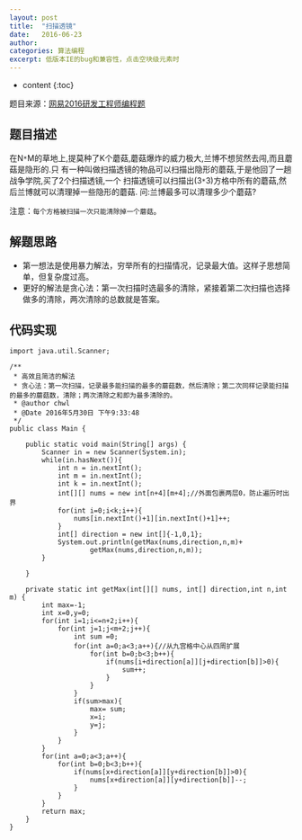 ```yaml
---
layout: post
title:  "扫描透镜"
date:   2016-06-23
author:  
categories: 算法编程
excerpt: 低版本IE的bug和兼容性，点击空块级元素时
---
```


* content
{:toc}

题目来源：[网易2016研发工程师编程题](http://www.nowcoder.com/profile/592799/test/3407319/36489#summary)

## 题目描述

在N`*`M的草地上,提莫种了K个蘑菇,蘑菇爆炸的威力极大,兰博不想贸然去闯,而且蘑菇是隐形的.只 有一种叫做扫描透镜的物品可以扫描出隐形的蘑菇,于是他回了一趟战争学院,买了2个扫描透镜,一个 扫描透镜可以扫描出(3`*`3)方格中所有的蘑菇,然后兰博就可以清理掉一些隐形的蘑菇. 问:兰博最多可以清理多少个蘑菇?

注意：`每个方格被扫描一次只能清除掉一个蘑菇`。

## 解题思路

- 第一想法是使用暴力解法，穷举所有的扫描情况，记录最大值。这样子思想简单，但复杂度过高。
- 更好的解法是贪心法：第一次扫描时选最多的清除，紧接着第二次扫描也选择做多的清除，两次清除的总数就是答案。

## 代码实现

    import java.util.Scanner;
    
    /**
     * 高效且简洁的解法
     * 贪心法：第一次扫描，记录最多能扫描的最多的蘑菇数，然后清除；第二次同样记录能扫描的最多的蘑菇数，清除；两次清除之和即为最多清除的。
     * @author chwl
     * @Date 2016年5月30日 下午9:33:48
     */
    public class Main {
     
        public static void main(String[] args) {
            Scanner in = new Scanner(System.in);
            while(in.hasNext()){
                int n = in.nextInt();
                int m = in.nextInt();
                int k = in.nextInt();
                int[][] nums = new int[n+4][m+4];//外面包裹两层0，防止遍历时出界
                for(int i=0;i<k;i++){
                    nums[in.nextInt()+1][in.nextInt()+1]++;
                }
                int[] direction = new int[]{-1,0,1};
                System.out.println(getMax(nums,direction,n,m)+
                        getMax(nums,direction,n,m));
            }
     
        }
    
        private static int getMax(int[][] nums, int[] direction,int n,int m) {
            int max=-1;
            int x=0,y=0;
            for(int i=1;i<=n+2;i++){
                for(int j=1;j<m+2;j++){
                    int sum =0;
                    for(int a=0;a<3;a++){//从九宫格中心从四周扩展
                        for(int b=0;b<3;b++){
                            if(nums[i+direction[a]][j+direction[b]]>0){
                                sum++;
                            }
                        }
                    }
                    if(sum>max){
                        max= sum;
                        x=i;
                        y=j;
                    }
                }
            }
            for(int a=0;a<3;a++){
                for(int b=0;b<3;b++){
                    if(nums[x+direction[a]][y+direction[b]]>0){
                        nums[x+direction[a]][y+direction[b]]--;
                    }
                }
            }
            return max;
        } 
    }
